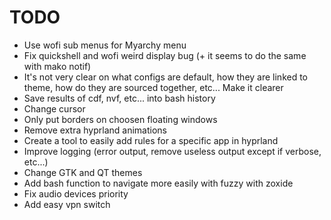 # TODO

- Use wofi sub menus for Myarchy menu
- Fix quickshell and wofi weird display bug (+ it seems to do the same with mako notif)
- It's not very clear on what configs are default, how they are linked to theme, how do they are sourced together, etc... Make it clearer
- Save results of cdf, nvf, etc... into bash history
- Change cursor
- Only put borders on choosen floating windows
- Remove extra hyprland animations
- Create a tool to easily add rules for a specific app in hyprland
- Improve logging (error output, remove useless output except if verbose, etc...)
- Change GTK and QT themes
- Add bash function to navigate more easily with fuzzy with zoxide
- Fix audio devices priority
- Add easy vpn switch
